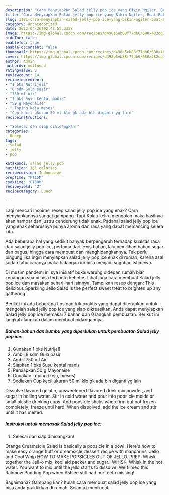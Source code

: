 ```yaml
---
description: "Cara Menyiapkan Salad jelly pop ice yang Bikin Ngiler, Buat Buka Puasa Menggugah Selera"
title: "Cara Menyiapkan Salad jelly pop ice yang Bikin Ngiler, Buat Buka Puasa Menggugah Selera"
slug: 1101-cara-menyiapkan-salad-jelly-pop-ice-yang-bikin-ngiler-buat-buka-puasa-menggugah-selera
category: Uncategorized
date: 2022-04-26T02:48:55.333Z
image: https://img-global.cpcdn.com/recipes/d498e5eb88f77db6/680x482cq70/salad-jelly-pop-ice-foto-resep-utama.jpg
hideToc: false
enableToc: true
enableTocContent: false
thumbnail: https://img-global.cpcdn.com/recipes/d498e5eb88f77db6/680x482cq70/salad-jelly-pop-ice-foto-resep-utama.jpg
cover: https://img-global.cpcdn.com/recipes/d498e5eb88f77db6/680x482cq70/salad-jelly-pop-ice-foto-resep-utama.jpg
author: Admin
authorAv: notfound
ratingvalue: 3
reviewcount: 14
recipeingredient:
- "1 bks Nutrijell"
- "8 sdm Gula pasir"
- "750 ml Air"
- "1 bks Susu kental manis"
- "50 g Mayonaise"
- " Toping keju meses"
- "Cup kecil ukuran 50 ml klo gk ada blh diganti yg lain"
recipeinstructions:

- "Selesai dan siap dihidangkan!"
categories:
- Resep
tags:
- salad
- jelly
- pop

katakunci: salad jelly pop 
nutrition: 161 calories
recipecuisine: Indonesian
preptime: "PT15M"
cooktime: "PT38M"
recipeyield: "2"
recipecategory: Lunch

---
```



Lagi mencari inspirasi resep salad jelly pop ice yang enak? Cara menyiapkannya sangat gampang. Tapi Kalau keliru mengolah maka hasilnya akan hambar dan justru cenderung tidak enak. Padahal salad jelly pop ice yang enak seharusnya punya aroma dan rasa yang dapat memancing selera kita.


Ada beberapa hal yang sedikit banyak berpengaruh terhadap kualitas rasa dari salad jelly pop ice, pertama dari jenis bahan, lalu pemilihan bahan segar dan bagus, hingga cara membuat dan menghidangkannya. Tak perlu bingung jika ingin menyiapkan salad jelly pop ice enak di rumah, karena asal sudah tahu caranya maka hidangan ini bisa menjadi suguhan istimewa.

Di musim pandemi ini sya inisiatif buka warung didepan rumah biar keuangan suami bisa terbantu hehehe. Lihat juga cara membuat Salad jelly pop ice dan masakan sehari-hari lainnya. Tampilkan resep dengan: This delicious Sparkling Jello Salad is the perfect sweet treat to brighten up any gathering.


Berikut ini ada beberapa tips dan trik praktis yang dapat diterapkan untuk mengolah salad jelly pop ice yang siap dikreasikan. Anda dapat menyiapkan Salad jelly pop ice memakai 7 bahan dan 0 langkah pembuatan. Berikut ini langkah-langkah dalam membuat hidangannya.

<!--inarticleads1-->

##### Bahan-bahan dan bumbu yang diperlukan untuk pembuatan Salad jelly pop ice:

1. Gunakan 1 bks Nutrijell
1. Ambil 8 sdm Gula pasir
1. Ambil 750 ml Air
1. Siapkan 1 bks Susu kental manis
1. Persiapkan 50 g Mayonaise
1. Gunakan  Toping (keju, meses)
1. Sediakan Cup kecil ukuran 50 ml klo gk ada blh diganti yg lain


Dissolve flavored gelatin, unsweetened flavored drink mix powder, and sugar in boiling water. Stir in cold water and pour into popsicle molds or small plastic drinking cups. Add popsicle sticks when firm but not frozen completely; freeze until hard. When dissolved, add the ice cream and stir until it has melted. 

<!--inarticleads2-->

##### Instruksi untuk memasak Salad jelly pop ice:


1. Selesai dan siap dihidangkan!

Orange Creamsicle Salad is basically a popsicle in a bowl. Here&#39;s how to make easy orange fluff or dreamsicle dessert recipe with mandarins, Jello and Cool Whip HOW TO MAKE POPSICLES OUT OF JELLO. PREP: Whisk together the Jell-o mix, kool aid packet and sugar.; WHISK: Whisk in the hot water. You want to mix until the jello starts to dissolve. We filmed this Rainbow Pudding Pop when Ashlee still had her teeth missing! 

Bagaimana? Gampang kan? Itulah cara membuat salad jelly pop ice yang bisa anda praktikkan di rumah. Selamat menikmati
